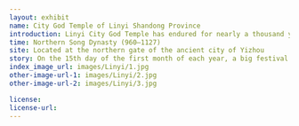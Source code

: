 ```yaml
---
layout: exhibit
name: City God Temple of Linyi Shandong Province
introduction: Linyi City God Temple has endured for nearly a thousand years with two temple sites and three temple constructions. Linyi City God Temple was established in the Song Dynasty. The temple is a two-storey building with a five-room hall in the backyard, mainly dedicated to the City God. There are also stone monuments, stone lions, stone horses and stone carvings inside and outside the courtyard. There is a square outside the gate. A great worship service is held on the 15th day of the first month, and temple fair activities are held for five days. In September 1945, the city of Linyi was liberated. The East China Bureau of the Central Committee of the Communist Party of China, the military headquarters of the New Fourth Army and the leading organs of the party, government and army of Shandong were moved to Linyi City. The City God Temple was converted to other uses. 
time: Northern Song Dynasty (960—1127)
site: Located at the northern gate of the ancient city of Yizhou
story: On the 15th day of the first month of each year, a big festival is held in the square in front of the temple, with incense and candles and three animals, namely a cow, a goat and a pig's head, on the case, gongs, drums and pipes are played. The monk officiates, while the governor, the county, the gentry, and the public worship City God on the sixteenth day of the year, once a year. The statue of City God was made of bronze at first but was later replaced by wooden ones. The wooden idol can sit or stand, and people carry it in a palanquin to tour the city, sing an extensive opera and catch the temple fair. The City God Temple Fair originated in the Song Dynasty and gradually took shape during the Yuan, Ming and Qing Dynasties, with annual temple fairs in spring and autumn. The temple fair provides a platform for the exchangingds between the city and the countryside, with mountain goods from Meng Shan, seafood from Lianyungang and Rizhao, leather goods from Yishui, and local products from Linyi and other plain areas. The stage in front of the temple renders opera, the teepees are for resting, and there are artists from the Cang Shan and Tan Cheng size stringing sheds, playing bamboo boards, playing the erhu, playing the willow qin singing small songs. In September 1945, Linyi was liberated and the leading organs of the party, government and military were relocated to Linyi City, with the City God Temple being used for other purposes. A congratulatory message from Chairman Mao Zedong and Commander-in-Chief Zhu De was read out at the meeting.
index_image_url: images/Linyi/1.jpg
other-image-url-1: images/Linyi/2.jpg
other-image-url-2: images/Linyi/3.jpg

license:
license-url:
---
```

